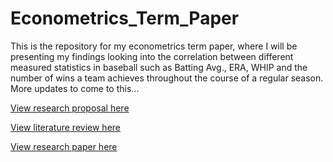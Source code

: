 # Econometrics_Term_Paper
This is the repository for my econometrics term paper, where I will be presenting my findings looking into the correlation between different measured statistics in baseball such as Batting Avg., ERA, WHIP and the number of wins a team achieves throughout the course of a regular season. More updates to come to this...

[View research proposal here](https://docs.google.com/document/d/12pGga_O-WvPBKstBQVDjri_96II5XInZ_sue5lgJpsM/edit?tab=t.0)

[View literature review here](https://docs.google.com/document/d/1buBdL1Jg8bj1iPYdw7X7_PTVxzqBnAE6BVyP4HCRSfY/edit)

[View research paper here](https://docs.google.com/document/d/19WgvyXTLh12cIj5BRF9lNygAvnY5JOZHZ4CnXSGS_eM/edit?tab=t.0)

